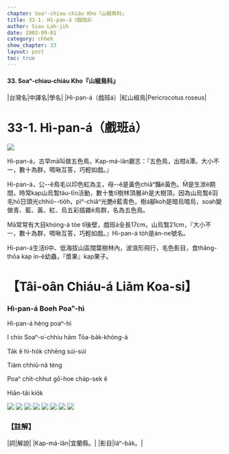 ```yaml
---
chapter: Soaⁿ-chiau-chiáu Kho『山椒鳥科』
title: 33-1. Hì-pan-á（戲班á）
author: Siau Lah-jih
date: 2003-09-01
category: chheh
show_chapter: 33
layout: post
toc: true
---
```


#### 33. Soaⁿ-chiau-chiáu Kho『山椒鳥科』


|台灣名|中譯名|學名|
|Hì-pan-á（戲班á）|紅山椒鳥|Pericrocotus roseus|

# 33-1. Hì-pan-á（戲班á）

![](../too5/33/33-1-3.Hì-pan-á.jpg)


Hì-pan-á，古早mā叫做五色鳥，Kap-má-lân廳志：『五色鳥，出柑á潭。大小不一，數十為群，啁啾互答，巧輕如戲。』

Hì-pan-á，公--ê鳥毛以印色紅為主，母--ê是黃色chiâⁿ豔ê黃色。M̄是生湠ê期間，時常kap山烏鶖tàu-tīn活動，數十隻tī樹林頂層a̍h是大樹頂，因為山烏鶖ê羽毛hō͘日頭光chhiō--tio̍h，pìⁿ-chiâⁿ光艷ê藍青色，樹á腳koh是暗烏暗烏，soah變做青、藍、黃、紅、烏五彩插雜ê鳥群，名為五色鳥。

Mā常常有大目khóng-á tòe tī後壁，戲班á全長17cm，山烏鶖21cm，『大小不一，數十為群，啁啾互答，巧輕如戲。』Hì-pan-á to̍h是án-ne號名。

Hì-pan-á生活tī中、低海拔山區闊葉樹林內，波浪形飛行，毛色影目，食thâng-thōa kap in-ê幼蟲，『漿果』kap果子。


# 【Tâi-oân Chiáu-á Liām Koa-si】

### **Hì-pan-á Boeh Poaⁿ-hì**

Hì-pan-á hèng poaⁿ-hì

I chio Soaⁿ-o͘-chhiu hām Tōa-ba̍k-khóng-á

Ta̍k ê hì-ho̍k chhēng súi-súi

Tiàm chhiū-nâ téng

Poaⁿ chi̍t-chhut gō͘-hoe cha̍p-sek ê

Hiān-tāi kio̍k


![](../too5/33/33-1-2.Hì-pan-á.jpg)
![](../too5/33/33-1-1.Hì-pan-á.jpg)
![](../too5/33/33-1-4.Hì-pan-á.jpg)
![](../too5/33/33-1-5.Hì-pan-á.jpg)
![](../too5/33/33-1-6.Hì-pan-á.jpg)
![](../too5/33/33-1-7.Hì-pan-á.jpg)
![](../too5/33/33-1-8.Hì-pan-á.jpg)
![](../too5/33/33-1-9.Hì-pan-á.jpg)



### 【註解】

|詞|解說|
|Kap-má-lân|宜蘭縣。|
|影目|Iáⁿ-ba̍k。|





